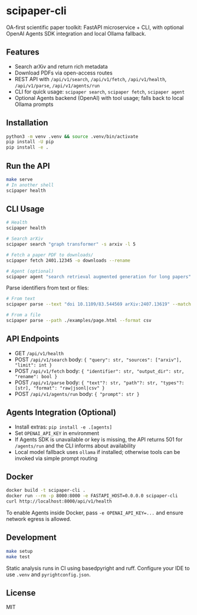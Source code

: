 # scipaper-cli

OA-first scientific paper toolkit: FastAPI microservice + CLI, with optional OpenAI Agents SDK integration and local Ollama fallback.

## Features
- Search arXiv and return rich metadata
- Download PDFs via open-access routes
- REST API with `/api/v1/search`, `/api/v1/fetch`, `/api/v1/health`, `/api/v1/parse`, `/api/v1/agents/run`
- CLI for quick usage: `scipaper search`, `scipaper fetch`, `scipaper agent`
- Optional Agents backend (OpenAI) with tool usage; falls back to local Ollama prompts

## Installation
```bash
python3 -m venv .venv && source .venv/bin/activate
pip install -U pip
pip install -e .
```

## Run the API
```bash
make serve
# In another shell
scipaper health
```

## CLI Usage
```bash
# Health
scipaper health

# Search arXiv
scipaper search "graph transformer" -s arxiv -l 5

# Fetch a paper PDF to downloads/
scipaper fetch 2401.12345 -o downloads --rename

# Agent (optional)
scipaper agent "search retrieval augmented generation for long papers"
```

Parse identifiers from text or files:
```bash
# From text
scipaper parse --text "doi 10.1109/83.544569 arXiv:2407.13619" --match doi --match arxiv --format jsonl

# From a file
scipaper parse --path ./examples/page.html --format csv
```

## API Endpoints
- GET `/api/v1/health`
- POST `/api/v1/search` body: `{ "query": str, "sources": ["arxiv"], "limit": int }`
- POST `/api/v1/fetch` body: `{ "identifier": str, "output_dir": str, "rename": bool }`
- POST `/api/v1/parse` body: `{ "text"?: str, "path"?: str, "types"?: [str], "format": "raw|jsonl|csv" }`
- POST `/api/v1/agents/run` body: `{ "prompt": str }`

## Agents Integration (Optional)
- Install extras: `pip install -e .[agents]`
- Set `OPENAI_API_KEY` in environment
- If Agents SDK is unavailable or key is missing, the API returns 501 for `/agents/run` and the CLI informs about availability
- Local model fallback uses `ollama` if installed; otherwise tools can be invoked via simple prompt routing

## Docker
```bash
docker build -t scipaper-cli .
docker run --rm -p 8000:8000 -e FASTAPI_HOST=0.0.0.0 scipaper-cli
curl http://localhost:8000/api/v1/health
```

To enable Agents inside Docker, pass `-e OPENAI_API_KEY=...` and ensure network egress is allowed.

## Development
```bash
make setup
make test
```

Static analysis runs in CI using basedpyright and ruff. Configure your IDE to use `.venv` and `pyrightconfig.json`.

## License
MIT
